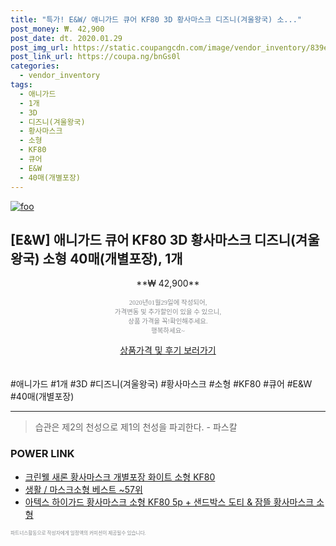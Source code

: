 ```yaml
--- 
title: "특가! E&W/ 애니가드 큐어 KF80 3D 황사마스크 디즈니(겨울왕국) 소..." 
post_money: ₩. 42,900 
post_date: dt. 2020.01.29 
post_img_url: https://static.coupangcdn.com/image/vendor_inventory/839e/52f155833446b81b8a18de24bd4f8dba48f16592f4180efdd63ef4b70eab.jpg 
post_link_url: https://coupa.ng/bnGs0l 
categories: 
  - vendor_inventory 
tags: 
  - 애니가드 
  - 1개 
  - 3D 
  - 디즈니(겨울왕국) 
  - 황사마스크 
  - 소형 
  - KF80 
  - 큐어 
  - E&W 
  - 40매(개별포장) 
--- 
```

[![foo](https://static.coupangcdn.com/image/vendor_inventory/839e/52f155833446b81b8a18de24bd4f8dba48f16592f4180efdd63ef4b70eab.jpg)](https://coupa.ng/bnGs0l) 

## [E&W] 애니가드 큐어 KF80 3D 황사마스크 디즈니(겨울왕국) 소형 40매(개별포장), 1개 
<p style="text-align: center;">**₩ 42,900**</p> 
<p style="text-align: center;"><span style="color: #898c8f; font-family: Georgia,Times,serif; font-size: 0.75em;">2020년01월29일에 작성되어, <br>가격변동 및 추가할인이 있을 수 있으니,<br> 상품 가격을 꼭!확인해주세요.<br>행복하세요~</span> 
</p>	 
<div markdown="0" style="text-align: center;"><a href="https://coupa.ng/bnGs0l" class="btn btn--success">상품가격 및 후기 보러가기</a></div> 
<br><br> 
  #애니가드 #1개 #3D #디즈니(겨울왕국) #황사마스크 #소형 #KF80 #큐어 #E&W #40매(개별포장) 
<hr> 

> 습관은 제2의 천성으로 제1의 천성을 파괴한다. - 파스칼 


### POWER LINK

* <a href="https://blog.naver.com/fasyy4321/221789638542" target="_blank">크린웰 새론 황사마스크 개별포장 화이트 소형 KF80</a>
* <a href="https://blog.naver.com/santokki14/221787538326" target="_blank">생활 / 마스크소형 베스트 ~57위</a>
* <a href="https://blog.naver.com/fasyy4321/221790428808" target="_blank">아텍스 하이가드 황사마스크 소형 KF80 5p + 샌드박스 도티 & 잠뜰 황사마스크 소형 </a>

<span style="color: #898c8f; font-family: Georgia,Times,serif; font-size: 0.55em;">파트너스활동으로 작성자에게 일정액의 커미션이 제공될수 있습니다.</span> 
